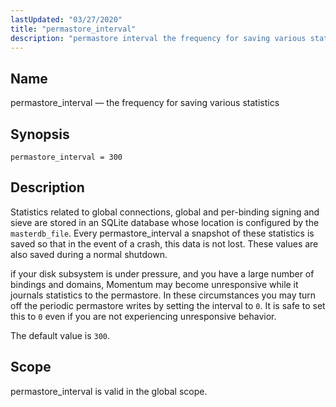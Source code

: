 ```yaml
---
lastUpdated: "03/27/2020"
title: "permastore_interval"
description: "permastore interval the frequency for saving various statistics permastore interval 300 Statistics related to global connections global and per binding signing and sieve are stored in an SQ Lite database whose location is configured by the masterdb file Every permastore interval a snapshot of these statistics is saved so that..."
---
```


<a name="conf.ref.permastore_interval"></a> 
## Name

permastore_interval — the frequency for saving various statistics

## Synopsis

`permastore_interval = 300`

<a name="idp25768208"></a> 
## Description

Statistics related to global connections, global and per-binding signing and sieve are stored in an SQLite database whose location is configured by the `masterdb_file`. Every permastore_interval a snapshot of these statistics is saved so that in the event of a crash, this data is not lost. These values are also saved during a normal shutdown.

if your disk subsystem is under pressure, and you have a large number of bindings and domains, Momentum may become unresponsive while it journals statistics to the permastore. In these circumstances you may turn off the periodic permastore writes by setting the interval to `0`. It is safe to set this to `0` even if you are not experiencing unresponsive behavior.

The default value is `300`.

<a name="idp25773408"></a> 
## Scope

permastore_interval is valid in the global scope.